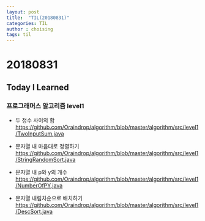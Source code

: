 ```yaml
---
layout: post
title:  "TIL(20180831)"
categories: TIL
author : choising
tags: til
---
```


# 20180831

## Today I Learned

### 프로그래머스 알고리즘 level1

- 두 정수 사이의 합 <https://github.com/Oraindrop/algorithm/blob/master/algorithm/src/level1/TwoInputSum.java>

- 문자열 내 마음대로 정렬하기 <https://github.com/Oraindrop/algorithm/blob/master/algorithm/src/level1/StringRandomSort.java>

- 문자열 내 p와 y의 개수 <https://github.com/Oraindrop/algorithm/blob/master/algorithm/src/level1/NumberOfPY.java>

- 문자열 내림차순으로 배치하기 <https://github.com/Oraindrop/algorithm/blob/master/algorithm/src/level1/DescSort.java>



